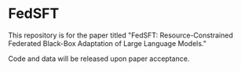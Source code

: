 # FedSFT
This repository is for the paper titled "FedSFT: Resource-Constrained Federated Black-Box Adaptation of Large Language Models."

Code and data will be released upon paper acceptance. 
